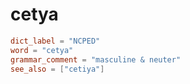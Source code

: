 # cetya

``` toml
dict_label = "NCPED"
word = "cetya"
grammar_comment = "masculine & neuter"
see_also = ["cetiya"]
```

